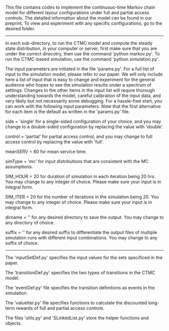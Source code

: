 This file contains codes to implement the continuous-time Markov chain model for different layour configurations under full and partial access controls. 
The detailed information about the model can be found in our preprint. 
To view and experiment with any specific configurations, go to the desired folder.

****
In each sub-directory, to run the CTMC model and compute the steady state distribution, in your computer or server, first make sure that you are under the correct direcotry, then use the command 'python markov.py'.
To run the CTMC-based simulation, use the command 'python simulation.py'.

The input parameters are initiated in the file 'params.py'. For a full list of input to the simulation model, please refer to our paper. We will only include here a list of input that is easy to change and experiment for the general audience who hopes to see the simulation results under a spectrum of settings. Changes to the other items in the input list will requre thorough understanding towards the model, careful calibration of the input data, and very likely but not necessarily some debugging. For a hassle-free start, you can work with the following input parameters. Note that the first alternative for each item is the default as written in the 'params.py' file.

side = 'single' for a single-sided configuration of your choice, and you may change to a double-sided configuration by replacing the value with 'double'.

control = 'partial' for partial access control, and you may change to full access control by replacing the value with 'full'.

meanSERV = 60 for mean service time.

simType = 'mc' for input distributions that are consistent with the MC assumptions.

SIM_HOUR = 20 for duration of simulation in each iteration being 20 hrs. You may change to any integer of choice. Please make sure your input is in integral form.

SIM_ITER = 20 for the number of iterations in the simulation being 20. You may change to any integer of choice. Please make sure your input is in integral form.

dirname = '' for any desired directory to save the output. You may change to any directory of choice.

suffix = '' for any desired suffix to differentiate the output files of multiple simulation runs with different input combinations. You may change to any suffix of choice.

****

The 'inputSetDef.py' specifies the input values for the sets specificed in the paper.

The 'transitionDef.py' specifies the two types of transitions in the CTMC model.

The 'eventDef.py' file specifies the transition definitions as events in the simulation.

The 'valueIter.py' file specifies functions to calculate the discounted long-term rewards of full and partial access controls.

The files 'utils.py' and 'SLinkedList.py' store the helper functions and objects.
